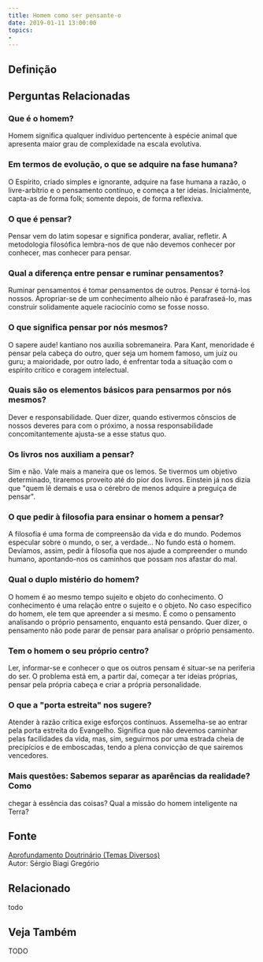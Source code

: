 ```yaml
---
title: Homem como ser pensante-o
date: 2019-01-11 13:00:00
topics: 
- 
---
```


## Definição


## Perguntas Relacionadas

### Que é o homem?
Homem significa qualquer indivíduo pertencente à espécie animal que
apresenta maior grau de complexidade na escala evolutiva.

### Em termos de evolução, o que se adquire na fase humana?
O Espírito, criado simples e ignorante, adquire na fase humana a razão,
o livre-arbítrio e o pensamento contínuo, e começa a ter ideias.
Inicialmente, capta-as de forma folk; somente depois, de forma
reflexiva.

### O que é pensar?
Pensar vem do latim sopesar e significa ponderar, avaliar, refletir. A
metodologia filosófica lembra-nos de que não devemos conhecer por
conhecer, mas conhecer para pensar.

### Qual a diferença entre pensar e ruminar pensamentos?
Ruminar pensamentos é tomar pensamentos de outros. Pensar é torná-los
nossos. Apropriar-se de um conhecimento alheio não é parafraseá-lo, mas
construir solidamente aquele raciocínio como se fosse nosso.

### O que significa pensar por nós mesmos?
O sapere aude! kantiano nos auxilia sobremaneira. Para Kant,
menoridade é pensar pela cabeça do outro, quer seja um homem famoso, um
juiz ou guru; a maioridade, por outro lado, é enfrentar toda a situação
com o espírito crítico e coragem intelectual.

### Quais são os elementos básicos para pensarmos por nós mesmos?
Dever e responsabilidade. Quer dizer, quando estivermos cônscios de
nossos deveres para com o próximo, a nossa responsabilidade
concomitantemente ajusta-se a esse status quo.

### Os livros nos auxiliam a pensar?
Sim e não. Vale mais a maneira que os lemos. Se tivermos um objetivo
determinado, tiraremos proveito até do pior dos livros. Einstein já nos
dizia que "quem lê demais e usa o cérebro de menos adquire a preguiça de
pensar".

### O que pedir à filosofia para ensinar o homem a pensar?
A filosofia é uma forma de compreensão da vida e do mundo. Podemos
especular sobre o mundo, o ser, a verdade... No fundo está o homem.
Devíamos, assim, pedir à filosofia que nos ajude a compreender o mundo
humano, apontando-nos os caminhos que possam nos afastar do mal.

### Qual o duplo mistério do homem?
O homem é ao mesmo tempo sujeito e objeto do conhecimento. O
conhecimento é uma relação entre o sujeito e o objeto. No caso
específico do homem, ele tem que apreender a si mesmo. É como o
pensamento analisando o próprio pensamento, enquanto está pensando. Quer
dizer, o pensamento não pode parar de pensar para analisar o próprio
pensamento.

### Tem o homem o seu próprio centro?
Ler, informar-se e conhecer o que os outros pensam é situar-se na
periferia do ser. O problema está em, a partir daí, começar a ter ideias
próprias, pensar pela própria cabeça e criar a própria personalidade.

### O que a "porta estreita" nos sugere?
Atender à razão crítica exige esforços contínuos. Assemelha-se ao
entrar pela porta estreita do Evangelho. Significa que não devemos
caminhar pelas facilidades da vida, mas, sim, seguirmos por uma estrada
cheia de precipícios e de emboscadas, tendo a plena convicção de que
sairemos vencedores.

### Mais questões: Sabemos separar as aparências da realidade? Como
chegar à essência das coisas? Qual a missão do homem inteligente na
Terra?

## Fonte
[Aprofundamento Doutrinário (Temas Diversos)](https://sites.google.com/view/aprofundamentodoutrinario/homem-como-ser-pensante-o)  
Autor: Sérgio Biagi Gregório



## Relacionado
todo

## Veja Também
TODO


